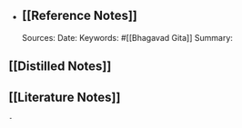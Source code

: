 - ## [[Reference Notes]]
  Sources:
  Date:
  Keywords: #[[Bhagavad Gita]]
  Summary:
## [[Distilled Notes]]
## [[Literature Notes]]
	-